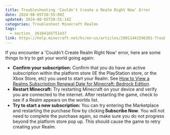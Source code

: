 ```yaml
---
title: Troubleshooting 'Couldn't Create a Realm Right Now' Error
date: 2024-08-05T20:55:09Z
updated: 2024-08-05T20:55:14Z
categories: Troubleshoot Minecraft Realms
tags:
  - section_ 26104165751437
link: https://help.minecraft.net/hc/en-us/articles/29011441596301-Troubleshooting-Couldn-t-Create-a-Realm-Right-Now-Error
---
```


If you encounter a 'Couldn't Create Realm Right Now' error, here are some things to try to get your world going again:

- **Confirm your subscription:** Confirm that you do have an active subscription within the platform store (IE the PlayStation store, or the Xbox Store, etc) you used to start your Realm. See [How to View a Realms Subscription Renewal Date for Minecraft: Bedrock Edition](../Manage-Realms-Subscriptions/How-to-View-a-Realms-Subscription-Renewal-Date-for-Minecraft-Bedrock-Edition.md).
- **Restart Minecraft:** Try restarting Minecraft on your device and verify you are connected to the internet. After restarting the game, check to see if a Realm appears on the worlds list. 
- **Try to start a new subscription:** You can try entering the Marketplace and restarting the purchase flow by clicking **Subscribe Now**. You will not need to complete the purchase again, so make sure you do not progress beyond the platform store pop up. This should cause the game to retry creating your Realm.
